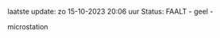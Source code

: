 laatste update: 
zo 15-10-2023 20:06   uur 
Status: FAALT - geel - 
<div class="service Y">microstation</div>
